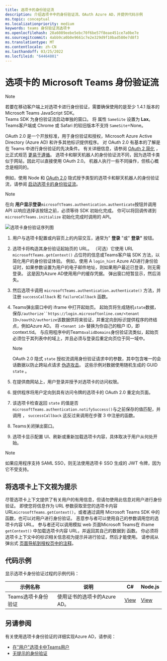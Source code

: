 ```yaml
---
title: 选项卡的身份验证流
description: 介绍选项卡中的身份验证流、OAuth Azure AD，并提供代码示例
ms.topic: conceptual
ms.localizationpriority: medium
keywords: teams 身份验证流选项卡
ms.openlocfilehash: 28a6089eebe5ebc70f6be57f8eae451ce7a0be7e
ms.sourcegitcommit: 4abb9ca0b0e9661c7e2e329d9f10bad580e7d8f3
ms.translationtype: MT
ms.contentlocale: zh-CN
ms.lasthandoff: 03/25/2022
ms.locfileid: "64464801"
---
```

# <a name="microsoft-teams-authentication-flow-for-tabs"></a>选项卡的 Microsoft Teams 身份验证流

> [!NOTE]
> 若要在移动客户端上对选项卡进行身份验证，需要确保使用的是至少 1.4.1 版本的 Microsoft Teams JavaScript SDK。  
> Teams SDK 为身份验证流启动单独的窗口。 将 属性 `SameSite` 设置为 **Lax**。 Teams客户端或 Chrome 或 Safari 的较旧版本不支持 `SameSite`=None。

OAuth 2.0 是一个开放标准，用于身份验证和授权，Microsoft Azure Active Directory (Azure AD) 和许多其他标识提供程序。 对 OAuth 2.0 有基本的了解是在 Teams 中进行身份验证的先决条件。 有关详细信息，请参阅 [OAuth 2 简化](https://aaronparecki.com/oauth-2-simplified/) ，比正式规范 [更易于遵循](https://oauth.net/2/)。 选项卡和聊天机器人的身份验证流不同，因为选项卡类似于网站，因此可以直接使用 OAuth 2.0。 机器人执行一些不同操作，但核心概念是相同的。

例如，使用 Node 和 [OAuth 2.0](https://oauth.net/2/grant-types/implicit/) 隐式授予类型的选项卡和聊天机器人的身份验证流，请参阅 [启动选项卡的身份验证流](~/tabs/how-to/authentication/auth-tab-aad.md#initiate-authentication-flow)。

> [!NOTE]
> 在向 **用户显示登录**`microsoftTeams.authentication.authenticate`按钮并调用 API 以响应选择该按钮之前，必须等待 SDK 初始化完成。 你可以将回调传递到 `microsoftTeams.initialize` 初始化完成时调用的 API。

![选项卡身份验证序列图](~/assets/images/authentication/tab_auth_sequence_diagram.png)

1. 用户与选项卡配置或内容页上的内容交互，通常为" **登录** "或" **登录"** 按钮。
2. 选项卡将构造其身份验证起始页的 URL。 （可选）它使用 URL `microsoftTeams.getContext()` 占位符的信息或Teams客户端 SDK 方法，以简化用户的身份验证体验。 例如，使用 A `login_hint` Azure AD进行身份验证时，如果参数设置为用户的电子邮件地址，则如果用户最近已登录，则无需登录。 这是因为Azure AD使用用户的缓存凭据。 弹出窗口短暂显示，然后消失。
3. 然后选项卡调用 `microsoftTeams.authentication.authenticate()` 方法，并注册 `successCallback` 和 `failureCallback` 函数。
4. Teams弹出窗口中的 iframe 中打开起始页。 起始页将生成随机`state`数据，保存`/authorize``https://login.microsoftonline.com/<tenant ID>/oauth2/authorize`该数据供将来验证，并重定向到标识提供程序的终结点，例如Azure AD。 将 `<tenant id>` 替换为你自己的租户 ID，即 context.tid。
与应用程序中的Teams`validDomains`身份验证流类似，起始页必须位于其列表中的域上，并且必须与登录后重定向页位于同一域中。

    > [!NOTE]
    > OAuth 2.0 隐式 `state` 授权流调用身份验证请求中的参数，其中包含唯一的会话数据以防止跨站点请求 [伪造攻击](https://en.wikipedia.org/wiki/Cross-site_request_forgery)。 这些示例对数据使用随机生成的 GUID `state` 。

5. 在提供商网站上，用户登录并授予对选项卡的访问权限。
6. 提供程序将用户定向到具有访问令牌的选项卡的 OAuth 2.0 重定向页面。
7. 该选项卡检查返回 `state` 的值是否 `microsoftTeams.authentication.notifySuccess()`与之前保存的值匹配，并调用 ， `successCallback` 这反过来调用在步骤 3 中注册的函数。
8. Teams关闭弹出窗口。
9. 选项卡显示配置 UI、刷新或重新加载选项卡内容，具体取决于用户从何处开始。

> [!NOTE]
> 如果应用程序支持 SAML SSO，则无法使用选项卡 SSO 生成的 JWT 令牌，因为它不受支持。

## <a name="treat-tab-context-as-hints"></a>将选项卡上下文视为提示

尽管选项卡上下文提供了有关用户的有用信息，但请勿使用此信息对用户进行身份验证。 即使您将信息作为 URL 参数获取至您的选项卡内容 URL`microsoftTeams.getContext()`，或者通过调用 Microsoft Teams SDK 中的 函数，也可以对用户进行身份验证。 恶意参与者可以使用自己的参数调用您的选项卡内容 URL。 参与者还可以调用模拟 web 页面Microsoft Teams在 iframe `getContext()` 中加载选项卡内容 URL，并返回其自己的数据到 函数。 你必须将选项卡上下文中的标识相关信息视为提示并进行验证，然后才能使用。 请参阅从弹出式 [页面导航到授权页中的注释](~/tabs/how-to/authentication/auth-tab-aad.md#navigate-to-the-authorization-page-from-your-pop-up-page)。

## <a name="code-sample"></a>代码示例

显示选项卡身份验证过程的示例代码：

| **示例名称** | **说明** | **C#** | **Node.js** |
|-----------------|-----------------|-------------|------------|
| Teams选项卡身份验证 | 使用证书的选项卡的Azure AD。 | [View](https://github.com/OfficeDev/Microsoft-Teams-Samples/tree/main/samples/app-complete-sample/csharp) | [View](https://github.com/OfficeDev/Microsoft-Teams-Samples/tree/main/samples/app-complete-sample/nodejs) |

## <a name="see-also"></a>另请参阅

有关使用选项卡身份验证的详细实现Azure AD，请参阅：

* [在"用户"选项卡中Teams用户](~/tabs/how-to/authentication/auth-tab-AAD.md)
* [无提示的身份验证](~/tabs/how-to/authentication/auth-silent-AAD.md)
